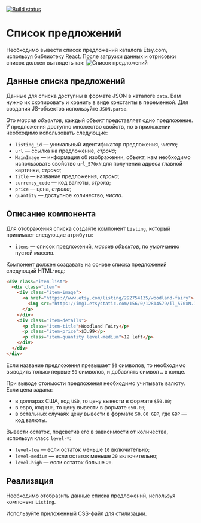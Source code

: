 [![Build status](https://ci.appveyor.com/api/projects/status/3337wudqx5jc3hep?svg=true)](https://ci.appveyor.com/project/ivangol739/react-3-2)

Список предложений
===

Необходимо вывести список предложений каталога Etsy.com, используя библиотеку React. После загрузки данных и отрисовки список должен выглядеть так:
![Список предложений](./assets/preview.png)

## Данные списка предложений

Данные для списка доступны в формате JSON в каталоге `data`. Вам нужно их скопировать и хранить в виде константы в переменной. Для создания JS-объектов используйте `JSON.parse`.

Это _массив объектов_, каждый _объект_ представляет одно предложение. У предложения доступно множество свойств, но в приложении необходимо использовать следующие:
- `listing_id` — уникальный идентификатор предложения, _число_;
- `url` — ссылка на предложение, _строка_;
- `MainImage` — информация об изображении, _объект_, нам необходимо использовать свойство `url_570xN` для получения адреса главной картинки, _строка_;
- `title` — название предложения, _строка_;
- `currency_code` — код валюты, _строка_;
- `price` — цена, _строка_;
- `quantity` — доступное количество, _число_.

## Описание компонента

Для отображения списка создайте компонент `Listing`, который принимает следующие атрибуты:
- `items` — список предложений, _массив объектов_, по умолчанию пустой массив.

Компонент должен создавать на основе списка предложений следующий HTML-код:
```html
<div class="item-list">
  <div class="item">
    <div class="item-image">
      <a href="https://www.etsy.com/listing/292754135/woodland-fairy">
        <img src="https://img1.etsystatic.com/156/0/12814579/il_570xN.1173240751_50hv.jpg">
      </a>
    </div>
    <div class="item-details">
      <p class="item-title">Woodland Fairy</p>
      <p class="item-price">$3.99</p>
      <p class="item-quantity level-medium">12 left</p>
    </div>
  </div>
</div>
```

Если название предложения превышает `50` символов, то необходимо выводить только первые `50` символов, и добавлять символ `…` в конце.

При выводе стоимости предложения необходимо учитывать валюту. Если цена задана:
- в долларах США, код `USD`, то цену вывести в формате `$50.00`;
- в евро, код `EUR`, то цену вывести в формате `€50.00`;
- в остальных случаях цену вывести в формате `50.00 GBP`, где `GBP` — код валюты.

Вывести остаток, подсветив его в зависимости от количества, используя класс `level-*`:
- `level-low` — если остаток меньше `10` включительно;
- `level-medium` — если остаток меньше `20` включительно;
- `level-high` — если остаток больше `20`.

## Реализация

Необходимо отобразить данные списка предложений, используя компонент `Listing`.

Используйте приложенный CSS-файл для стилизации.
